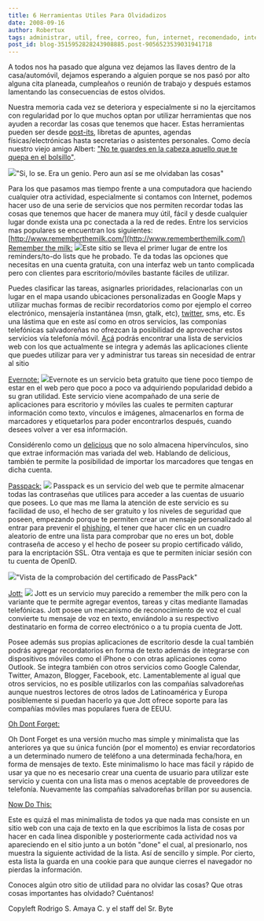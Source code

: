 ```yaml
---
title: 6 Herramientas Utiles Para Olvidadizos
date: 2008-09-16
author: Robertux
tags: administrar, util, free, correo, fun, internet, recomendado, interesante, twitter, iphone, productividad, web 2.0, computadoras, evento, gmail, clave, herramienta, einstein
post_id: blog-3515952828243908885.post-9056523539031941718
---
```


A todos nos ha pasado que alguna vez dejamos las llaves dentro de la casa/automóvil, dejamos esperando a alguien porque se nos pasó por alto alguna cita planeada, cumpleaños o reunión de trabajo y después estamos lamentando las consecuencias de estos olvidos.

Nuestra memoria cada vez se deteriora y especialmente si no la ejercitamos con regularidad por lo que muchos optan por utilizar herramientas que nos ayuden a recordar las cosas que tenemos que hacer. Estas herramientas pueden ser desde [post-its](http://es.wikipedia.org/wiki/Postit), libretas de apuntes, agendas físicas/electrónicas hasta secretarias o asistentes personales. Como decía nuestro viejo amigo Albert: ["No te guardes en la cabeza aquello que te quepa en el bolsillo"](http://www.sabidurias.com/cita/es/2646/albert-einstein/no-guardes-nunca-en-la-cabeza-aquello-que-te-quepa-en-un-bolsillo).

[![](http://1.bp.blogspot.com/_jH77WNrMVRA/SM9O1BHTgdI/AAAAAAAADXk/NqA4eFllmwo/s400/einstein3.jpg)](http://1.bp.blogspot.com/_jH77WNrMVRA/SM9O1BHTgdI/AAAAAAAADXk/NqA4eFllmwo/s1600-h/einstein3.jpg)"Si, lo se. Era un genio. Pero aun así se me olvidaban las cosas"

Para los que pasamos mas tiempo frente a una computadora que haciendo cualquier otra actividad, especialmente si contamos con Internet, podemos hacer uso de una serie de servicios que nos permiten recordar todas las cosas que tenemos que hacer de manera muy útil, fácil y desde cualquier lugar donde exista una pc conectada a la red de redes. Entre los servicios mas populares se encuentran los siguientes: [http://www.rememberthemilk.com/](http://www.rememberthemilk.com/) [Remember the milk:](http://www.rememberthemilk.com/) [![](http://1.bp.blogspot.com/_jH77WNrMVRA/SM9W0SgKtHI/AAAAAAAADXs/RjTFNo3Eptk/s400/rtm1.jpg)](http://1.bp.blogspot.com/_jH77WNrMVRA/SM9W0SgKtHI/AAAAAAAADXs/RjTFNo3Eptk/s1600-h/rtm1.jpg)Este sitio se lleva el primer lugar de entre los reminders/to-do lists que he probado. Te da todas las opciones que necesitas en una cuenta gratuita, con una interfaz web un tanto complicada pero con clientes para escritorio/móviles bastante fáciles de utilizar.

Puedes clasificar las tareas, asignarles prioridades, relacionarlas con un lugar en el mapa usando ubicaciones personalizadas en Google Maps y utilizar muchas formas de recibir recordatorios como por ejemplo el correo electrónico, mensajería instantánea (msn, gtalk, etc), [twitter](http://twitter.com/rtm), sms, etc. Es una lástima que en este así como en otros servicios, las componías telefónicas salvadoreñas no ofrezcan la posibilidad de aprovechar estos servicios vía telefonía móvil. [Acá](http://www.rememberthemilk.com/services/) podrás encontrar una lista de servicios web con los que actualmente se integra y además las aplicaciones cliente que puedes utilizar para ver y administrar tus tareas sin necesidad de entrar al sitio

[Evernote:](http://www.evernote.com/) [![](http://2.bp.blogspot.com/_jH77WNrMVRA/SM9X6hnym5I/AAAAAAAADX0/V2B-zW49pnM/s400/evernote.gif)](http://2.bp.blogspot.com/_jH77WNrMVRA/SM9X6hnym5I/AAAAAAAADX0/V2B-zW49pnM/s1600-h/evernote.gif)Evernote es un servicio beta gratuito que tiene poco tiempo de estar en el web pero que poco a poco va adquiriendo popularidad debido a su gran utilidad. Este servicio viene acompañado de una serie de aplicaciones para escritorio y móviles las cuales te permiten capturar información como texto, vínculos e imágenes, almacenarlos en forma de marcadores y etiquetarlos para poder encontrarlos después, cuando desees volver a ver esa información.

Considérenlo como un [delicious](http://delicious.com/) que no solo almacena hipervínculos, sino que extrae información mas variada del web. Hablando de delicious, también te permite la posibilidad de importar los marcadores que tengas en dicha cuenta.

[Passpack:](https://www.passpack.com/) [![](http://2.bp.blogspot.com/_jH77WNrMVRA/SM9Z9v2WHnI/AAAAAAAADX8/JaokrB0fGtQ/s400/passpack.jpg)](http://2.bp.blogspot.com/_jH77WNrMVRA/SM9Z9v2WHnI/AAAAAAAADX8/JaokrB0fGtQ/s1600-h/passpack.jpg) Passpack es un servicio del web que te permite almacenar todas las contraseñas que utilices para acceder a las cuentas de usuario que posees. Lo que mas me llama la atención de este servicio es su facilidad de uso, el hecho de ser gratuito y los niveles de seguridad que poseen, empezando porque te permiten crear un mensaje personalizado al entrar para prevenir el [phishing](http://es.wikipedia.org/wiki/Phishing), el tener que hacer clic en un cuadro aleatorio de entre una lista para comprobar que no eres un bot, doble contraseña de acceso y el hecho de poseer su propio certificado válido, para la encriptación SSL. Otra ventaja es que te permiten iniciar sesión con tu cuenta de OpenID.

[![](http://3.bp.blogspot.com/_jH77WNrMVRA/SM9ck1LamII/AAAAAAAADYE/_XQCWaE95aU/s400/passpackcertificate.jpg)](http://3.bp.blogspot.com/_jH77WNrMVRA/SM9ck1LamII/AAAAAAAADYE/_XQCWaE95aU/s1600-h/passpackcertificate.jpg)"Vista de la comprobación del certificado de PassPack"

[Jott:](http://jott.com/) [![](http://3.bp.blogspot.com/_jH77WNrMVRA/SM9dbeaMMCI/AAAAAAAADYM/fW6sXj32r_Q/s400/logo_beta.gif)](http://3.bp.blogspot.com/_jH77WNrMVRA/SM9dbeaMMCI/AAAAAAAADYM/fW6sXj32r_Q/s1600-h/logo_beta.gif) Jott es un servicio muy parecido a remember the milk pero con la variante que te permite agregar eventos, tareas y citas mediante llamadas telefónicas. Jott posee un mecanismo de reconocimiento de voz el cual convierte tu mensaje de voz en texto, enviándolo a su respectivo destinatario en forma de correo electrónico o a tu propia cuenta de Jott.

Posee además sus propias aplicaciones de escritorio desde la cual también podrás agregar recordatorios en forma de texto además de integrarse con dispositivos móviles como el iPhone o con otras aplicaciones como Outlook. Se integra también con otros servicios como Google Calendar, Twitter, Amazon, Blogger, Facebook, etc. Lamentablemente al igual que otros servicios, no es posible utilizarlos con las compañías salvadoreñas aunque nuestros lectores de otros lados de Latinoamérica y Europa posiblemente si puedan hacerlo ya que Jott ofrece soporte para las compañías móviles mas populares fuera de EEUU.

[Oh Dont Forget:](http://www.ohdontforget.com/)

Oh Dont Forget es una versión mucho mas simple y minimalista que las anteriores ya que su única función (por el momento) es enviar recordatorios a un determinado numero de teléfono a una determinada fecha/hora, en forma de mensajes de texto. Este minimalismo lo hace mas fácil y rápido de usar ya que no es necesario crear una cuenta de usuario para utilizar este servicio y cuenta con una lista mas o menos aceptable de proveedores de telefonía. Nuevamente las compañías salvadoreñas brillan por su ausencia.

[Now Do This:](http://www.nowdothis.com/)

Este es quizá el mas minimalista de todos ya que nada mas consiste en un sitio web con una caja de texto en la que escribimos la lista de cosas por hacer en cada linea disponible y posteriormente cada actividad nos va apareciendo en el sitio junto a un botón "done" el cual, al presionarlo, nos muestra la siguiente actividad de la lista. Así de sencillo y simple. Por cierto, esta lista la guarda en una cookie para que aunque cierres el navegador no pierdas la información.

Conoces algún otro sitio de utilidad para no olvidar las cosas? Que otras cosas importantes has olvidado? Cuéntanos!

Copyleft Rodrigo S. Amaya C. y el staff del Sr. Byte